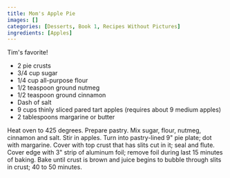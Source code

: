 ```yaml
---
title: Mom's Apple Pie
images: []
categories: [Desserts, Book 1, Recipes Without Pictures]
ingredients: [Apples]
---
```


Tim's favorite!

-   2 pie crusts
-   3/4 cup sugar
-   1/4 cup all-purpose flour
-   1/2 teaspoon ground nutmeg
-   1/2 teaspoon ground cinnamon
-   Dash of salt
-   9 cups thinly sliced pared tart apples (requires about 9 medium
    apples)
-   2 tablespoons margarine or butter

Heat oven to 425 degrees. Prepare pastry. Mix sugar, flour, nutmeg,
cinnamon and salt. Stir in apples. Turn into pastry-lined 9" pie plate;
dot with margarine. Cover with top crust that has slits cut in it; seal
and flute. Cover edge with 3" strip of aluminum foil; remove foil during
last 15 minutes of baking. Bake until crust is brown and juice begins to
bubble through slits in crust; 40 to 50 minutes.

  
